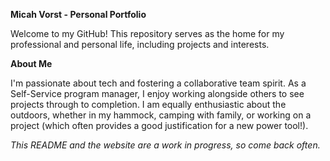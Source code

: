 <strong>Micah Vorst - Personal Portfolio</strong>

Welcome to my GitHub! This repository serves as the home for my professional and personal life, including projects and interests.

<strong>About Me</strong>

I'm passionate about tech and fostering a collaborative team spirit. As a Self-Service program manager, I enjoy working alongside others to see projects through to completion. I am equally enthusiastic about the outdoors, whether in my hammock, camping with family, or working on a project (which often provides a good justification for a new power tool!).

<i>This README and the website are a work in progress, so come back often.</i>
